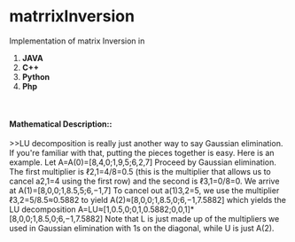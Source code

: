 matrrixInversion
=============

Implementation of matrix Inversion in

1. <b>JAVA</b>
2. <b>C++</b>
3. <b>Python</b>
4. <b>Php</b>

<br>
<h4>Mathematical Description::</h4>
>>LU decomposition is really just another way to say Gaussian elimination. If you're familiar with that, putting the pieces together is easy. Here is an example. Let
A=A(0)=[8,4,0;1,9,5;6,2,7]
Proceed by Gaussian elimination. The first multiplier is ℓ2,1=4/8=0.5 (this is the multiplier that allows us to cancel a2,1=4 using the first row) and the second is ℓ3,1=0/8=0. We arrive at
A(1)=[8,0,0;1,8.5,5;6,−1,7]
To cancel out a(1)3,2=5, we use the multiplier ℓ3,2=5/8.5≈0.5882 to yield
A(2)≈[8,0,0;1,8.5,0;6,−1,7.5882]
which yields the LU decomposition
A=LU≈[1,0.5,0;0,1,0.5882;0,0,1]*[8,0,0;1,8.5,0;6,−1,7.5882]
Note that L is just made up of the multipliers we used in Gaussian elimination with 1s on the diagonal, while U is just A(2).
